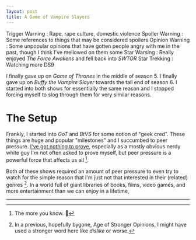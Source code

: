 ```yaml
---
layout: post
title: A Game of Vampire Slayers
---
```


Trigger Warning
: Rape, rape culture, domestic violence
Spoiler Warning
: Some references to things that may be considered spoilers
Opinion Warning
: Some unpopular opinions that have gotten people angry with me in the
  past, though I think I've mellowed on them some
Star Warsing
: Really enjoyed *The Force Awakens* and fell back into *SWTOR*
Star Trekking
: Watching more DS9

I finally gave up on *Game of Thrones* in the middle of season 5. I
finally gave up on *Buffy the Vampire Slayer* towards the tail end of
season 6. I started into both shows for essentially the same reason and
I stopped forcing myself to slog through them for very similar reasons.

# The Setup

Frankly, I started into *GoT* and *BtVS* for some notion of "geek cred".
These things are huge and popular "milestones" and I succumbed to peer
pressure. [I've got nothing to
prove](http://www.youtube.com/watch?v=s4Rjy5yW1gQ), especially as a
mostly obvious nerdy white guy I'm not often asked to prove myself,
but peer pressure is a powerful force that affects us all [^1]. 

Both of these shows required an amount of peer pressure to even try to
watch for the simple reason that I'm just not that interested in their
(related) genres [^2]. In a world full of giant libraries of books,
films, video games, and more entertainment than we can enjoy in a
lifetime, 

----

[^1]: The more you know. 🌠
[^2]:
    In a previous, hopefully bygone, Age of Stronger Opinions, I might
    have used a stronger word here like *dislike* or worse.

<!-- vim: set ai spell tw=72 ft=markdown: -->

